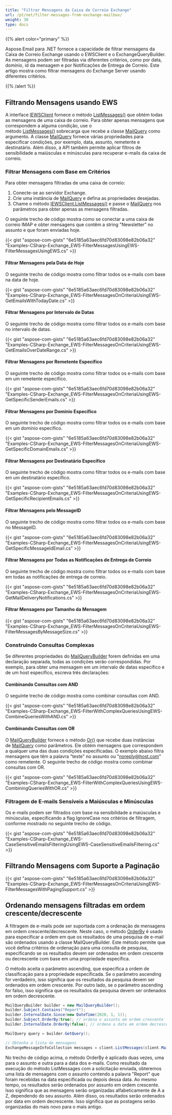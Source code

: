 ```yaml
---
title: "Filtrar Mensagens da Caixa de Correio Exchange"
url: /pt/net/filter-messages-from-exchange-mailbox/
weight: 30
type: docs
---
```



{{% alert color="primary" %}}

Aspose.Email para .NET fornece a capacidade de filtrar mensagens da Caixa de Correio Exchange usando o EWSClient e o ExchangeQueryBuilder. As mensagens podem ser filtradas via diferentes critérios, como por data, domínio, id da mensagem e por Notificações de Entrega de Correio. Este artigo mostra como filtrar mensagens do Exchange Server usando diferentes critérios.

{{% /alert %}} 

## **Filtrando Mensagens usando EWS**

A interface [IEWSClient](https://reference.aspose.com/email/net/aspose.email.clients.exchange.webservice/iewsclient/) fornece o método [ListMessages()](https://reference.aspose.com/email/net/aspose.email.clients.exchange.webservice/iewsclient/listmessages/#listmessages) que obtém todas as mensagens de uma caixa de correio. Para obter apenas mensagens que correspondem a alguma condição, use o método [ListMessages()](https://reference.aspose.com/email/net/aspose.email.clients.exchange.webservice/iewsclient/listmessages/#listmessages) sobrecarga que recebe a classe [MailQuery](https://reference.aspose.com/email/net/aspose.email.tools.search/mailquery/) como argumento. A classe [MailQuery](https://reference.aspose.com/email/net/aspose.email.tools.search/mailquery/) fornece várias propriedades para especificar condições, por exemplo, data, assunto, remetente e destinatário. Além disso, a API também permite aplicar filtros de sensibilidade a maiúsculas e minúsculas para recuperar e-mails da caixa de correio.

### **Filtrar Mensagens com Base em Critérios**

Para obter mensagens filtradas de uma caixa de correio:

1. Conecte-se ao servidor Exchange.
1. Crie uma instância de [MailQuery](https://reference.aspose.com/email/net/aspose.email.tools.search/mailquery/) e defina as propriedades desejadas.
1. Chame o método [IEWSClient.ListMessages()](https://reference.aspose.com/email/net/aspose.email.clients.exchange.webservice/iewsclient/listmessages/#listmessages) e passe o [MailQuery](https://reference.aspose.com/email/net/aspose.email.tools.search/mailquery/) nos parâmetros para obter apenas as mensagens filtradas.

O seguinte trecho de código mostra como se conectar a uma caixa de correio IMAP e obter mensagens que contêm a string "Newsletter" no assunto e que foram enviadas hoje.

{{< gist "aspose-com-gists" "6e5185a63aec6fd70d83098e82b06a32" "Examples-CSharp-Exchange_EWS-FilterMessagesUsingEWS-FilterMessagesUsingEWS.cs" >}}

#### **Filtrar Mensagens pela Data de Hoje**

O seguinte trecho de código mostra como filtrar todos os e-mails com base na data de hoje.

{{< gist "aspose-com-gists" "6e5185a63aec6fd70d83098e82b06a32" "Examples-CSharp-Exchange_EWS-FilterMessagesOnCriteriaUsingEWS-GetEmailsWithTodayDate.cs" >}}

#### **Filtrar Mensagens por Intervalo de Datas**

O seguinte trecho de código mostra como filtrar todos os e-mails com base no intervalo de datas.

{{< gist "aspose-com-gists" "6e5185a63aec6fd70d83098e82b06a32" "Examples-CSharp-Exchange_EWS-FilterMessagesOnCriteriaUsingEWS-GetEmailsOverDateRange.cs" >}}

#### **Filtrar Mensagens por Remetente Específico**

O seguinte trecho de código mostra como filtrar todos os e-mails com base em um remetente específico.

{{< gist "aspose-com-gists" "6e5185a63aec6fd70d83098e82b06a32" "Examples-CSharp-Exchange_EWS-FilterMessagesOnCriteriaUsingEWS-GetSpecificSenderEmails.cs" >}}

#### **Filtrar Mensagens por Domínio Específico**

O seguinte trecho de código mostra como filtrar todos os e-mails com base em um domínio específico.

{{< gist "aspose-com-gists" "6e5185a63aec6fd70d83098e82b06a32" "Examples-CSharp-Exchange_EWS-FilterMessagesOnCriteriaUsingEWS-GetSpecificDomainEmails.cs" >}}

#### **Filtrar Mensagens por Destinatário Específico**

O seguinte trecho de código mostra como filtrar todos os e-mails com base em um destinatário específico.

{{< gist "aspose-com-gists" "6e5185a63aec6fd70d83098e82b06a32" "Examples-CSharp-Exchange_EWS-FilterMessagesOnCriteriaUsingEWS-GetSpecificRecipientEmails.cs" >}}

#### **Filtrar Mensagens pelo MessageID**

O seguinte trecho de código mostra como filtrar todos os e-mails com base no MessageID.

{{< gist "aspose-com-gists" "6e5185a63aec6fd70d83098e82b06a32" "Examples-CSharp-Exchange_EWS-FilterMessagesOnCriteriaUsingEWS-GetSpecificMessageIdEmail.cs" >}}

#### **Filtrar Mensagens por Todas as Notificações de Entrega de Correio**

O seguinte trecho de código mostra como filtrar todos os e-mails com base em todas as notificações de entrega de correio.

{{< gist "aspose-com-gists" "6e5185a63aec6fd70d83098e82b06a32" "Examples-CSharp-Exchange_EWS-FilterMessagesOnCriteriaUsingEWS-GetMailDeliveryNotifications.cs" >}}

#### **Filtrar Mensagens por Tamanho da Mensagem**

{{< gist "aspose-com-gists" "6e5185a63aec6fd70d83098e82b06a32" "Examples-CSharp-Exchange_EWS-FilterMessagesOnCriteriaUsingEWS-FilterMessagesByMessageSize.cs" >}}


### **Construindo Consultas Complexas**

Se diferentes propriedades do [MailQueryBuilder](https://reference.aspose.com/email/net/aspose.email.tools.search/mailquerybuilder/) forem definidas em uma declaração separada, todas as condições serão correspondidas. Por exemplo, para obter uma mensagem em um intervalo de datas específico e de um host específico, escreva três declarações:

#### **Combinando Consultas com AND**

O seguinte trecho de código mostra como combinar consultas com AND.

{{< gist "aspose-com-gists" "6e5185a63aec6fd70d83098e82b06a32" "Examples-CSharp-Exchange_EWS-FilterWithComplexQueriesUsingEWS-CombineQueriesWithAND.cs" >}}

#### **Combinando Consultas com OR**

O [MailQueryBuilder](https://reference.aspose.com/email/net/aspose.email.tools.search/mailquerybuilder/) fornece o método [Or()](https://reference.aspose.com/email/net/aspose.email.tools.search/mailquerybuilder/or/#or) que recebe duas instâncias de [MailQuery](https://reference.aspose.com/email/net/aspose.email.tools.search/mailquery/) como parâmetros. Ele obtém mensagens que correspondem a qualquer uma das duas condições especificadas. O exemplo abaixo filtra mensagens que têm a palavra "teste" no assunto ou "noreply@host.com" como remetente. O seguinte trecho de código mostra como combinar consultas com OR.

{{< gist "aspose-com-gists" "6e5185a63aec6fd70d83098e82b06a32" "Examples-CSharp-Exchange_EWS-FilterWithComplexQueriesUsingEWS-CombiningQueriesWithOR.cs" >}}

### **Filtragem de E-mails Sensíveis a Maiúsculas e Minúsculas**

Os e-mails podem ser filtrados com base na sensibilidade a maiúsculas e minúsculas, especificando a flag IgnoreCase nos critérios de filtragem, conforme mostrado no seguinte trecho de código.

{{< gist "aspose-com-gists" "6e5185a63aec6fd70d83098e82b06a32" "Examples-CSharp-Exchange_EWS-CaseSensitiveEmailsFilteringUsingEWS-CaseSensitiveEmailsFiltering.cs" >}}

## **Filtrando Mensagens com Suporte a Paginação**

{{< gist "aspose-com-gists" "6e5185a63aec6fd70d83098e82b06a32" "Examples-CSharp-Exchange_EWS-FilterMessagesOnCriteriaUsingEWS-FilterMessagesWithPagingSupport.cs" >}}

## **Ordenando mensagens filtradas em ordem crescente/decrescente**

A filtragem de e-mails pode ser suportada com a ordenação de mensagens em ordem crescente/decrescente. Neste caso, o método [OrderBy](https://reference.aspose.com/email/net/aspose.email.tools.search/comparisonfield/orderby/) é usado para especificar a ordem em que os resultados de uma pesquisa de e-mail são ordenados usando a classe MailQueryBuilder. Este método permite que você defina critérios de ordenação para uma consulta de pesquisa, especificando se os resultados devem ser ordenados em ordem crescente ou decrescente com base em uma propriedade específica.

O método aceita o parâmetro ascending, que especifica a ordem de classificação para a propriedade especificada. Se o parâmetro ascending for verdadeiro, isso significa que os resultados da pesquisa devem ser ordenados em ordem crescente. Por outro lado, se o parâmetro ascending for falso, isso significa que os resultados da pesquisa devem ser ordenados em ordem decrescente.

```cs
MailQueryBuilder builder = new MailQueryBuilder();
builder.Subject.Contains("Report");
builder.InternalDate.Since(new DateTime(2020, 1, 1));
builder.Subject.OrderBy(true); // ordena o assunto em ordem crescente
builder.InternalDate.OrderBy(false); // ordena a data em ordem decrescente

MailQuery query = builder.GetQuery();

// Obtenha a lista de mensagens
ExchangeMessageInfoCollection messages = client.ListMessages(client.MailboxInfo.InboxUri, query, false);
```

No trecho de código acima, o método OrderBy é aplicado duas vezes, uma para o assunto e outra para a data dos e-mails. Como resultado da execução do método ListMessages com a solicitação enviada, obteremos uma lista de mensagens com o assunto contendo a palavra "Report" que foram recebidas na data especificada ou depois dessa data. Ao mesmo tempo, os resultados serão ordenados por assunto em ordem crescente. Isso significa que as mensagens serão organizadas alfabeticamente de A a Z, dependendo do seu assunto. Além disso, os resultados serão ordenados por data em ordem decrescente. Isso significa que as postagens serão organizadas do mais novo para o mais antigo.